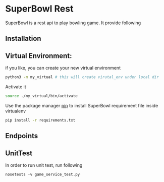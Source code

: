 # SuperBowl Rest

SuperBowl is a rest api to play bowling game. It provide following 

## Installation

## Virtual Environment:
if you like, you can create your new virtual environment

```bash
python3 -m my_virtual # this will create virutal_env under local dir
```
Activate it 
```bash
source ./my_virtual/bin/activate
```

Use the package manager [pip](https://pip.pypa.io/en/stable/) to install SuperBowl requirement file inside virtualenv

```bash
pip install -r requirements.txt
```

## Endpoints



## UnitTest

In order to run unit test, run following
```
nosetests -v game_service_test.py
```
